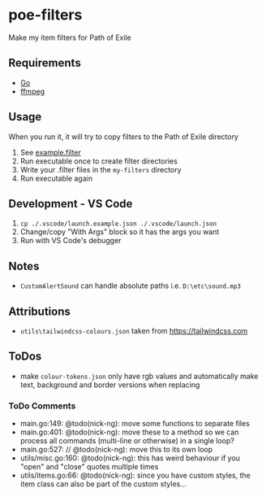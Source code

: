 # poe-filters
Make my item filters for Path of Exile

## Requirements

- [Go](https://go.dev/)
- [ffmpeg](https://ffmpeg.org/)

## Usage

When you run it, it will try to copy filters to the Path of Exile directory

1. See [example.filter](https://github.com/nick-ng/poe-filters/blob/main/my-filters/example.filter)
2. Run executable once to create filter directories
3. Write your .filter files in the `my-filters` directory
4. Run executable again

## Development - VS Code
1. `cp ./.vscode/launch.example.json ./.vscode/launch.json`
2. Change/copy "With Args" block so it has the args you want
3. Run with VS Code's debugger

## Notes

- `CustomAlertSound` can handle absolute paths i.e. `D:\etc\sound.mp3`

## Attributions

- `utils\tailwindcss-colours.json` taken from https://tailwindcss.com

## ToDos

- make `colour-tokens.json` only have rgb values and automatically make text, background and border versions when replacing

### ToDo Comments

- main.go:149: @todo(nick-ng): move some functions to separate files
- main.go:401: @todo(nick-ng): move these to a method so we can process all commands (multi-line or otherwise) in a single loop?
- main.go:527: // @todo(nick-ng): move this to its own loop
- utils/misc.go:160: @todo(nick-ng): this has weird behaviour if you "open" and "close" quotes multiple times
- utils/items.go:66: @todo(nick-ng): since you have custom styles, the item class can also be part of the custom styles...
